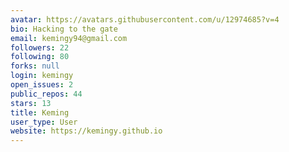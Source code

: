 ```yaml
---
avatar: https://avatars.githubusercontent.com/u/12974685?v=4
bio: Hacking to the gate
email: kemingy94@gmail.com
followers: 22
following: 80
forks: null
login: kemingy
open_issues: 2
public_repos: 44
stars: 13
title: Keming
user_type: User
website: https://kemingy.github.io
---
```

